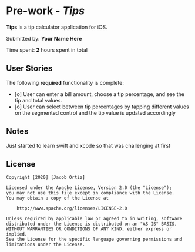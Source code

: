 # Pre-work - *Tips*

**Tips** is a tip calculator application for iOS.

Submitted by: **Your Name Here**

Time spent: **2** hours spent in total

## User Stories

The following **required** functionality is complete:

* [o] User can enter a bill amount, choose a tip percentage, and see the tip and total values.
* [o] User can select between tip percentages by tapping different values on the segmented control and the tip value is updated accordingly

## Notes

Just started to learn swift and xcode so that was challenging at first

## License

    Copyright [2020] [Jacob Ortiz]

    Licensed under the Apache License, Version 2.0 (the "License");
    you may not use this file except in compliance with the License.
    You may obtain a copy of the License at

        http://www.apache.org/licenses/LICENSE-2.0

    Unless required by applicable law or agreed to in writing, software
    distributed under the License is distributed on an "AS IS" BASIS,
    WITHOUT WARRANTIES OR CONDITIONS OF ANY KIND, either express or implied.
    See the License for the specific language governing permissions and
    limitations under the License.
